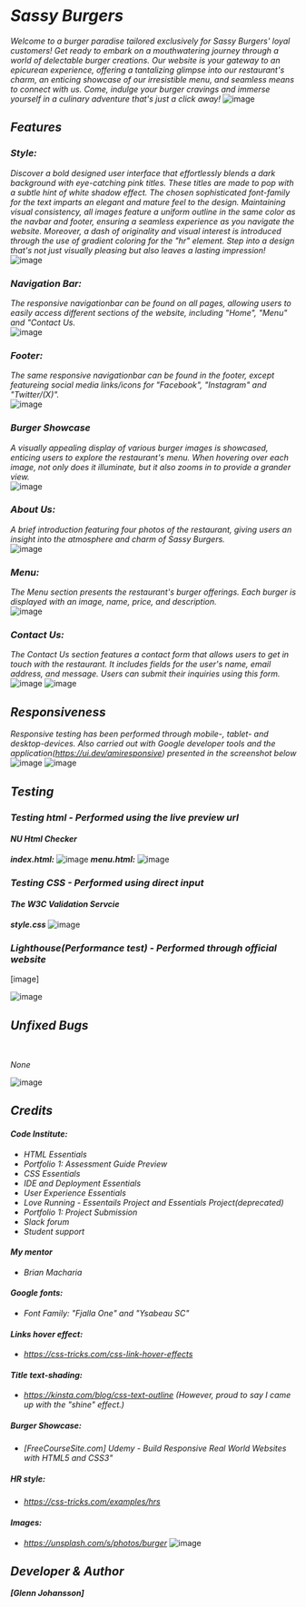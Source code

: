 # ***Sassy Burgers***
*Welcome to a burger paradise tailored exclusively for Sassy Burgers' loyal customers! Get ready to embark on a mouthwatering journey through a world of delectable burger creations. Our website is your gateway to an epicurean experience, offering a tantalizing glimpse into our restaurant's charm, an enticing showcase of our irresistible menu, and seamless means to connect with us. Come, indulge your burger cravings and immerse yourself in a culinary adventure that's just a click away!*
![image](https://github.com/GlennJohansson85/p1-sassy_burgers/assets/139962883/eeda0f3c-3536-43c3-ae13-dfa67ecb4514)

## ***Features***
### ***Style:***
*Discover a bold designed user interface that effortlessly blends a dark background with eye-catching pink titles. These titles are made to pop with a subtle hint of white shadow effect.
The chosen sophisticated font-family for the text imparts an elegant and mature feel to the design.
Maintaining visual consistency, all images feature a uniform outline in the same color as the navbar and footer, ensuring a seamless experience as you navigate the website. Moreover, a dash of originality and visual interest is introduced through the use of gradient coloring for the "hr" element. Step into a design that's not just visually pleasing but also leaves a lasting impression!*
<br>
![image](https://github.com/GlennJohansson85/p1-sassy_burgers/assets/139962883/eff10387-26db-4122-bdda-d26f6d418b8c)

### ***Navigation Bar:***
*The responsive navigationbar can be found on all pages, allowing users to easily access different sections of the website, including "Home", "Menu" and "Contact Us.*
<br>
![image](https://github.com/GlennJohansson85/p1-sassy_burgers/assets/139962883/0532de7e-6263-4b9c-9a42-5726b2f3d494)

### ***Footer:***
*The same responsive navigationbar can be found in the footer, except featureing social media links/icons for "Facebook", "Instagram" and "Twitter/(X)".* 
<br>
![image](https://github.com/GlennJohansson85/p1-sassy_burgers/assets/139962883/735dd8ec-af74-4042-b7ce-544603413177)

### ***Burger Showcase***
*A visually appealing display of various burger images is showcased, enticing users to explore the restaurant's menu. When hovering over each image, not only does it illuminate, but it also zooms in to provide a grander view.*
<br>
![image](https://github.com/GlennJohansson85/p1-sassy_burgers/assets/139962883/124a4373-c1e1-4511-ab37-c10a105d2aaf)

### ***About Us:***
*A brief introduction featuring four photos of the restaurant, giving users an insight into the atmosphere and charm of Sassy Burgers.*
<br>
![image](https://github.com/GlennJohansson85/p1-sassy_burgers/assets/139962883/bf0b7aeb-7c46-4693-876a-13440edd8a6c)

### ***Menu:***
*The Menu section presents the restaurant's burger offerings. Each burger is displayed with an image, name, price, and description.*
<br>
![image](https://github.com/GlennJohansson85/p1-sassy_burgers/assets/139962883/ee8dda10-eed1-4aa5-8166-bc8680025898)

### ***Contact Us:***
*The Contact Us section features a contact form that allows users to get in touch with the restaurant. It includes fields for the user's name, email address, and message. Users can submit their inquiries using this form.*
<br>
![image](https://github.com/GlennJohansson85/p1-sassy_burgers/assets/139962883/f157a047-3bea-4583-9b7d-c7ece55c27ff)
![image](https://github.com/GlennJohansson85/p1-sassy_burgers/assets/139962883/f9f6ac23-c94b-4479-9477-e923973a3cd8)

## ***Responsiveness***
*Responsive testing has been performed through mobile-, tablet- and desktop-devices. Also carried out with Google developer tools and the application(https://ui.dev/amiresponsive) presented in the screenshot below*
<br>
![image](https://github.com/GlennJohansson85/p1-sassy_burgers/assets/139962883/fbf60621-c34e-447c-b25c-80c4250f32ab)
![image](https://github.com/GlennJohansson85/p1-sassy_burgers/assets/139962883/0145cd98-e845-44b9-8f88-7577e34c7e63)

## ***Testing***
### ***Testing html - Performed using the live preview url***
#### ***NU Html Checker***
***index.html:***
![image](https://github.com/GlennJohansson85/p1-sassy_burgers/assets/139962883/6155a53d-5d48-423d-9eb7-a4a0b37e25bc)
***menu.html:***
![image](https://github.com/GlennJohansson85/p1-sassy_burgers/assets/139962883/8c7009a6-9402-427b-b1b1-8ac9ce853439)

### ***Testing CSS - Performed using direct input***
#### ***The W3C Validation Servcie***
***style.css***
![image](https://github.com/GlennJohansson85/p1-sassy_burgers/assets/139962883/4a94a51c-dbbf-45fb-ab3b-e3ca2d7652b9)

### ***Lighthouse(Performance test) - Performed through official website***
[image]

![image](https://github.com/GlennJohansson85/p1-sassy_burgers/assets/139962883/1a4490f9-2ff7-4cbc-8fd7-a5ae9d864b4c)

## ***Unfixed Bugs***

<br>

*None*

![image](https://github.com/GlennJohansson85/p1-sassy_burgers/assets/139962883/1a4490f9-2ff7-4cbc-8fd7-a5ae9d864b4c)

## ***Credits***
#### ***Code Institute:*** 
 - *HTML Essentials*
 - *Portfolio 1: Assessment Guide Preview*
 - *CSS Essentials*
 - *IDE and Deployment Essentials*
 - *User Experience Essentials*
 - *Love Running - Essentails Project and Essentials Project(deprecated)*
 - *Portfolio 1: Project Submission*
 - *Slack forum*
 - *Student support*
#### ***My mentor***
- *Brian Macharia*
#### ***Google fonts:*** 
- *Font Family: "Fjalla One" and "Ysabeau SC"*
#### ***Links hover effect:*** 
- *https://css-tricks.com/css-link-hover-effects*
#### ***Title text-shading:*** 
- *https://kinsta.com/blog/css-text-outline (However, proud to say I came up with the "shine" effect.)*
##### ***Burger Showcase:*** 
- *[FreeCourseSite.com] Udemy - Build Responsive Real World Websites with HTML5 and CSS3"*
##### ***HR style:*** 
- *https://css-tricks.com/examples/hrs*
#### ***Images:*** 
- *https://unsplash.com/s/photos/burger*
![image](https://github.com/GlennJohansson85/p1-sassy_burgers/assets/139962883/23b2f6aa-884a-4e30-ba86-ae6169325d88)

## ***Developer & Author***
***[Glenn Johansson]***
